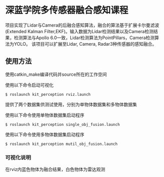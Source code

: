 # 深蓝学院多传感器融合感知课程

项目实现了Lidar与Camera的后融合感知算法，融合的算法基于扩展卡尔曼滤波(Extended Kalman Filter,EKF)。输入数据为Lidar检测结果以及Camera检测结果，检测算法与Apollo 6.0一致，Lidar检测算法为PointPillars，Camera检测算法为YOLO。
该项目可以扩展至Lidar, Camera, Radar3种传感器的感知融合。

## 使用方法

使用catkin_make编译代码并source所在的工作空间

使用以下命令启动可视化

```shell
$ roslaunch kit_perception rviz.launch
```

提供了两个数据集供测试使用，分别为单物体数据集和多物体数据集

使用以下命令使用单物体数据集启动程序

```shell
$ roslaunch kit_perception single_obj_fusion.launch
```

使用以下命令使用多物体数据集启动程序

```shell
$ roslaunch kit_perception mutil_obj_fusion.launch
```

### 可视化说明

在rviz内蓝色物体为融合结果，白色物体为雷达观测
